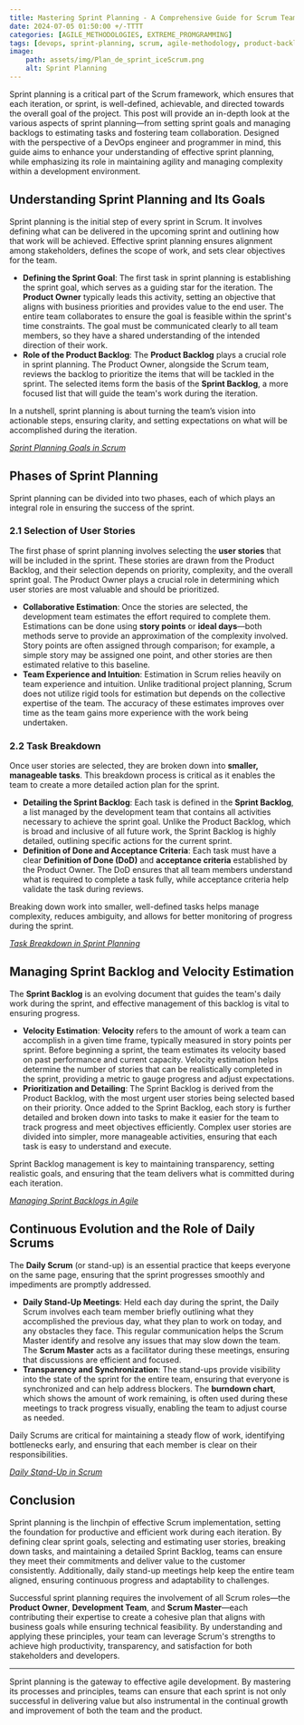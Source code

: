 ```yaml
---
title: Mastering Sprint Planning - A Comprehensive Guide for Scrum Teams 
date: 2024-07-05 01:50:00 +/-TTTT
categories: [AGILE_METHODOLOGIES, EXTREME_PROMGRAMMING]
tags: [devops, sprint-planning, scrum, agile-methodology, product-backlog, team-collaboration]
image:
    path: assets/img/Plan_de_sprint_iceScrum.png
    alt: Sprint Planning
---
```


Sprint planning is a critical part of the Scrum framework, which ensures that each iteration, or sprint, is well-defined, achievable, and directed towards the overall goal of the project. This post will provide an in-depth look at the various aspects of sprint planning—from setting sprint goals and managing backlogs to estimating tasks and fostering team collaboration. Designed with the perspective of a DevOps engineer and programmer in mind, this guide aims to enhance your understanding of effective sprint planning, while emphasizing its role in maintaining agility and managing complexity within a development environment.

## Understanding Sprint Planning and Its Goals

Sprint planning is the initial step of every sprint in Scrum. It involves defining what can be delivered in the upcoming sprint and outlining how that work will be achieved. Effective sprint planning ensures alignment among stakeholders, defines the scope of work, and sets clear objectives for the team.

- **Defining the Sprint Goal**: The first task in sprint planning is establishing the sprint goal, which serves as a guiding star for the iteration. The **Product Owner** typically leads this activity, setting an objective that aligns with business priorities and provides value to the end user. The entire team collaborates to ensure the goal is feasible within the sprint's time constraints. The goal must be communicated clearly to all team members, so they have a shared understanding of the intended direction of their work.
- **Role of the Product Backlog**: The **Product Backlog** plays a crucial role in sprint planning. The Product Owner, alongside the Scrum team, reviews the backlog to prioritize the items that will be tackled in the sprint. The selected items form the basis of the **Sprint Backlog**, a more focused list that will guide the team's work during the iteration.

In a nutshell, sprint planning is about turning the team’s vision into actionable steps, ensuring clarity, and setting expectations on what will be accomplished during the iteration.

*[Sprint Planning Goals in Scrum](https://www.agilealliance.org/glossary/sprint-planning/#:~:text=Sprint%20planning%20is%20an%20event,completing%20those%20product%20backlog%20items.)*

## Phases of Sprint Planning

Sprint planning can be divided into two phases, each of which plays an integral role in ensuring the success of the sprint.

### **2.1 Selection of User Stories**

The first phase of sprint planning involves selecting the **user stories** that will be included in the sprint. These stories are drawn from the Product Backlog, and their selection depends on priority, complexity, and the overall sprint goal. The Product Owner plays a crucial role in determining which user stories are most valuable and should be prioritized.

- **Collaborative Estimation**: Once the stories are selected, the development team estimates the effort required to complete them. Estimations can be done using **story points** or **ideal days**—both methods serve to provide an approximation of the complexity involved. Story points are often assigned through comparison; for example, a simple story may be assigned one point, and other stories are then estimated relative to this baseline.
- **Team Experience and Intuition**: Estimation in Scrum relies heavily on team experience and intuition. Unlike traditional project planning, Scrum does not utilize rigid tools for estimation but depends on the collective expertise of the team. The accuracy of these estimates improves over time as the team gains more experience with the work being undertaken.

### **2.2 Task Breakdown**

Once user stories are selected, they are broken down into **smaller, manageable tasks**. This breakdown process is critical as it enables the team to create a more detailed action plan for the sprint.

- **Detailing the Sprint Backlog**: Each task is defined in the **Sprint Backlog**, a list managed by the development team that contains all activities necessary to achieve the sprint goal. Unlike the Product Backlog, which is broad and inclusive of all future work, the Sprint Backlog is highly detailed, outlining specific actions for the current sprint.
- **Definition of Done and Acceptance Criteria**: Each task must have a clear **Definition of Done (DoD)** and **acceptance criteria** established by the Product Owner. The DoD ensures that all team members understand what is required to complete a task fully, while acceptance criteria help validate the task during reviews.

Breaking down work into smaller, well-defined tasks helps manage complexity, reduces ambiguity, and allows for better monitoring of progress during the sprint.

*[Task Breakdown in Sprint Planning](https://www.agilealliance.org/?s=Task+Breakdown+in+Sprint+Planning)*

## Managing Sprint Backlog and Velocity Estimation

The **Sprint Backlog** is an evolving document that guides the team's daily work during the sprint, and effective management of this backlog is vital to ensuring progress.

- **Velocity Estimation**: **Velocity** refers to the amount of work a team can accomplish in a given time frame, typically measured in story points per sprint. Before beginning a sprint, the team estimates its velocity based on past performance and current capacity. Velocity estimation helps determine the number of stories that can be realistically completed in the sprint, providing a metric to gauge progress and adjust expectations.
- **Prioritization and Detailing**: The Sprint Backlog is derived from the Product Backlog, with the most urgent user stories being selected based on their priority. Once added to the Sprint Backlog, each story is further detailed and broken down into tasks to make it easier for the team to track progress and meet objectives efficiently. Complex user stories are divided into simpler, more manageable activities, ensuring that each task is easy to understand and execute.

Sprint Backlog management is key to maintaining transparency, setting realistic goals, and ensuring that the team delivers what is committed during each iteration.

*[Managing Sprint Backlogs in Agile](https://asana.com/resources/sprint-backlog)*

## Continuous Evolution and the Role of Daily Scrums

The **Daily Scrum** (or stand-up) is an essential practice that keeps everyone on the same page, ensuring that the sprint progresses smoothly and impediments are promptly addressed.

- **Daily Stand-Up Meetings**: Held each day during the sprint, the Daily Scrum involves each team member briefly outlining what they accomplished the previous day, what they plan to work on today, and any obstacles they face. This regular communication helps the Scrum Master identify and resolve any issues that may slow down the team. The **Scrum Master** acts as a facilitator during these meetings, ensuring that discussions are efficient and focused.
- **Transparency and Synchronization**: The stand-ups provide visibility into the state of the sprint for the entire team, ensuring that everyone is synchronized and can help address blockers. The **burndown chart**, which shows the amount of work remaining, is often used during these meetings to track progress visually, enabling the team to adjust course as needed.

Daily Scrums are critical for maintaining a steady flow of work, identifying bottlenecks early, and ensuring that each member is clear on their responsibilities.

*[Daily Stand-Up in Scrum](https://www.scrum.org/resources/what-is-a-daily-scrum)*

## Conclusion

Sprint planning is the linchpin of effective Scrum implementation, setting the foundation for productive and efficient work during each iteration. By defining clear sprint goals, selecting and estimating user stories, breaking down tasks, and maintaining a detailed Sprint Backlog, teams can ensure they meet their commitments and deliver value to the customer consistently. Additionally, daily stand-up meetings help keep the entire team aligned, ensuring continuous progress and adaptability to challenges.

Successful sprint planning requires the involvement of all Scrum roles—the **Product Owner**, **Development Team**, and **Scrum Master**—each contributing their expertise to create a cohesive plan that aligns with business goals while ensuring technical feasibility. By understanding and applying these principles, your team can leverage Scrum's strengths to achieve high productivity, transparency, and satisfaction for both stakeholders and developers.

---

Sprint planning is the gateway to effective agile development. By mastering its processes and principles, teams can ensure that each sprint is not only successful in delivering value but also instrumental in the continual growth and improvement of both the team and the product.